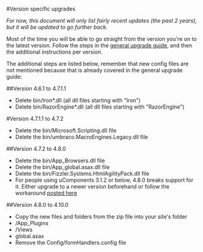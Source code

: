 #Version specific upgrades

*For now, this document will only list fairly recent updates (the past 2 years), but it will be updated to go further back.*

Most of the time you will be able to go straight from the version you're on to the latest version. Follow the steps in the [general upgrade guide](general.md), and then the additional instructions per version.

The additional steps are listed below, remember that new config files are not mentioned because that is already covered in the general upgrade guide:

##Version 4.6.1 to 4.7.1.1
* Delete bin/Iron*.dll (all dll files starting with "Iron")
* Delete bin/RazorEngine*.dll (all dll files starting with "RazorEngine")

#Version 4.7.1.1 to 4.7.2
* Delete the bin/Microsoft.Scripting.dll file
* Delete the bin/umbraco.MacroEngines.Legacy.dll file

##Version 4.7.2 to 4.8.0
* Delete the bin/App_Browsers.dll file
* Delete the bin/App_global.asax.dll file
* Delete the bin/Fizzler.Systems.HtmlAgilityPack.dll file
* For people using uComponents 3.1.2 or below, 4.8.0 breaks support for it. Either upgrade to a newer version beforehand or follow the workaround [posted here](http://our.umbraco.org/projects/backoffice-extensions/ucomponents/questionssuggestions/33021-Upgrading-to-Umbraco-48-breaks-support-for-uComponents)

##Version 4.8.0 to 4.10.0
* Copy the new files and folders from the zip file into your site's folder
 * /App_Plugins
 * /Views
 * global.asax
* Remove the Config/formHandlers.config file
